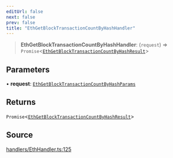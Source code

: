 ```yaml
---
editUrl: false
next: false
prev: false
title: "EthGetBlockTransactionCountByHashHandler"
---
```


> **EthGetBlockTransactionCountByHashHandler**: (`request`) => `Promise`\<[`EthGetBlockTransactionCountByHashResult`](/reference/tevm/actions-types/type-aliases/ethgetblocktransactioncountbyhashresult/)\>

## Parameters

• **request**: [`EthGetBlockTransactionCountByHashParams`](/reference/tevm/actions-types/type-aliases/ethgetblocktransactioncountbyhashparams/)

## Returns

`Promise`\<[`EthGetBlockTransactionCountByHashResult`](/reference/tevm/actions-types/type-aliases/ethgetblocktransactioncountbyhashresult/)\>

## Source

[handlers/EthHandler.ts:125](https://github.com/evmts/tevm-monorepo/blob/main/packages/actions-types/src/handlers/EthHandler.ts#L125)
